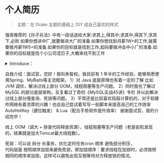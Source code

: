 # 个人简历

> 主题：在 Drake 主题的基础上 DIY 成自己喜欢的样式

强哥推荐的《孙子兵法》中有一段话送给大家:求其上,得其中;求其中,得其下,求其下,必败
如果你想进中厂,就要做进大厂的准备.如果你想找到月薪1W+的工作,就需要做月薪1W5+的准备.如果你的目标就是找到工作,起码要做冲击中小厂的准备.如果你的目标就是找个小公司混日子,大概率找不到工作

<details>
<summary>Introduce：</summary>
<p></p>
</details>

自我介绍：面试官，您好！我叫朱智权。我目前有 1 年半的工作经验，能够熟悉使用Spring、MyBaits等主流框架。
1）对 Java 底层原理也有着一定的了解
比如 JVM 调优，解决过线上部分 OOM，线程阻塞等生产问题。
2）同时我也了解过 MySQL 的部分底层架构，反复看过丁奇的《MySQL实战45讲》专栏 并以此解决过线上部分慢查询、死锁等问题。
3）平常还是比较喜欢捣鼓计算机的，对于软硬件网络有着浓厚的兴趣！也会自己尝试着写写一些脚本来提高自己的工作效率   AutoHotKey（键位触发） & Lua（配合手势软件提升效率）
谢谢面试官，我的介绍完毕！





线上 OOM（调大 + 排查代码释放资源），线程阻塞等生产问题（老是宕机发现的，结果就是加大Tomcat最大线程数）。

死锁：可以说 拆分 长事务，优化定时任务cron 顺序  避免部分积压，  
代码层面 按照顺序加锁来避免死锁，即加锁顺序：要求线程在加锁时，必须按照相同的顺序来加锁。这样可以避免出现互相等待对方释放锁的情况。